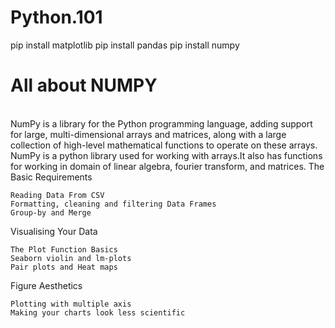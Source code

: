 # Python.101
pip install matplotlib
pip install pandas
pip install numpy
# All about NUMPY
</br>
NumPy is a library for the Python programming language, adding support for large, multi-dimensional arrays and matrices, along with a large collection of high-level mathematical functions to operate on these arrays.
</br>
NumPy is a python library used for working with arrays.It also has functions for working in domain of linear algebra, fourier transform, and matrices.
The Basic Requirements

    Reading Data From CSV
    Formatting, cleaning and filtering Data Frames
    Group-by and Merge

Visualising Your Data

    The Plot Function Basics
    Seaborn violin and lm-plots
    Pair plots and Heat maps

Figure Aesthetics

    Plotting with multiple axis
    Making your charts look less scientific

